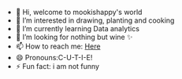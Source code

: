 - 👋 Hi, welcome to mookishappy's world
- 👀 I’m interested in drawing, planting and cooking
- 🌱 I’m currently learning Data analytics 
- 💞️ I’m looking for nothing but wine ✨
- 📫 How to reach me: [Here](https://github.com/Varitsara12)
- 😄 Pronouns:C-U-T-I-E!
- ⚡ Fun fact: i am not funny

